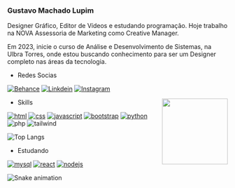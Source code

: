 ### Gustavo Machado Lupim

Designer Gráfico, Editor de Vídeos e estudando programação. Hoje trabalho na NOVA Assessoria de Marketing como Creative Manager. 

Em 2023, inicie o curso de Análise e Desenvolvimento de Sistemas, na Ulbra Torres, onde estou buscando conhecimento para ser um Designer completo nas áreas da tecnologia.

* Redes Socias

[![Behance](https://img.shields.io/badge/Behance-0054F7?style=for-the-badge&logo=behance&logoColor=white)](https://www.behance.net/oLupim)
[![Linkdein](https://img.shields.io/badge/LinkedIn-0077B5?style=for-the-badge&logo=linkedin&logoColor=white)](https://www.linkedin.com/in/olupim/)
[![Instagram](https://img.shields.io/badge/Instagram-E4405F?style=for-the-badge&logo=instagram&logoColor=white)](https://www.instagram.com/gustavo_lupim)

<!-- <div>
    <img align="right" src="https://i.gifer.com/origin/98/981a0699b20e5b7dce3f73e2c6ce9b76_w200.gif" width="150px">
</div> -->

<div>
    <img align="right" src="https://i.pinimg.com/originals/57/61/5b/57615b8c0092a66c1d4058b1692955cc.gif" width="150px">
</div>

* Skills

[![html](https://img.shields.io/badge/HTML5-E34F26?style=for-the-badge&logo=html5&logoColor=white)](https://www.github/oLupim/)
[![css](https://img.shields.io/badge/CSS3-1572B6?style=for-the-badge&logo=css3&logoColor=white)](https://www.github/oLupim/)
[![javascript](https://img.shields.io/badge/JavaScript-F7DF1E?style=for-the-badge&logo=javascript&logoColor=black)](https://www.github/oLupim/)
[![bootstrap](https://img.shields.io/badge/Bootstrap-563D7C?style=for-the-badge&logo=bootstrap&logoColor=white)](https://www.github/oLupim/)
[![python](https://img.shields.io/badge/Python-3776AB?style=for-the-badge&logo=python&logoColor=white)](https://www.github/oLupim/)
![php](https://img.shields.io/badge/PHP-777BB4?style=for-the-badge&logo=php&logoColor=white)
![tailwind]([https://img.shields.io/badge/PHP-777BB4?style=for-the-badge&logo=php&logoColor=white](https://img.shields.io/badge/Tailwind_CSS-38B2AC?style=for-the-badge&logo=tailwind-css&logoColor=white))



![Top Langs](https://github-readme-stats.vercel.app/api/top-langs/?username=anuraghazra&layout=compact&theme=holi)


* Estudando

[![mysql](https://img.shields.io/badge/MySQL-00000F?style=for-the-badge&logo=mysql&logoColor=white)](https://www.github/oLupim)
[![react](https://img.shields.io/badge/React-20232A?style=for-the-badge&logo=react&logoColor=61DAFB)](https://www.github/oLupim)
[![nodejs](https://img.shields.io/badge/Node.js-43853D?style=for-the-badge&logo=node.js&logoColor=white)](https://www.github/oLupim)


![Snake animation](https://github.com/LuigiGF/LuigiGF/blob/output/github-contribution-grid-snake.svg)
